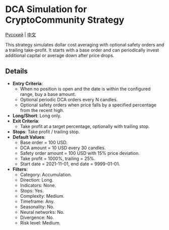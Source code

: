 # DCA Simulation for CryptoCommunity Strategy
[Русский](README_ru.md) | [中文](README_cn.md)

This strategy simulates dollar cost averaging with optional safety orders and a trailing take-profit. It starts with a base order and can periodically invest additional capital or average down after price drops.

## Details

- **Entry Criteria**:
  - When no position is open and the date is within the configured range, buy a base amount.
  - Optional periodic DCA orders every N candles.
  - Optional safety orders when price falls by a specified percentage from the recent high.
- **Long/Short**: Long only.
- **Exit Criteria**:
  - Take profit at a target percentage, optionally with trailing stop.
- **Stops**: Take profit / trailing stop.
- **Default Values**:
  - Base order = 100 USD.
  - DCA amount = 10 USD every 30 candles.
  - Safety order amount = 100 USD with 15% price deviation.
  - Take profit = 1000%, trailing = 25%.
  - Start date = 2021-11-01, end date = 9999-01-01.
- **Filters**:
  - Category: Accumulation.
  - Direction: Long.
  - Indicators: None.
  - Stops: Yes.
  - Complexity: Medium.
  - Timeframe: Any.
  - Seasonality: No.
  - Neural networks: No.
  - Divergence: No.
  - Risk level: Medium.
